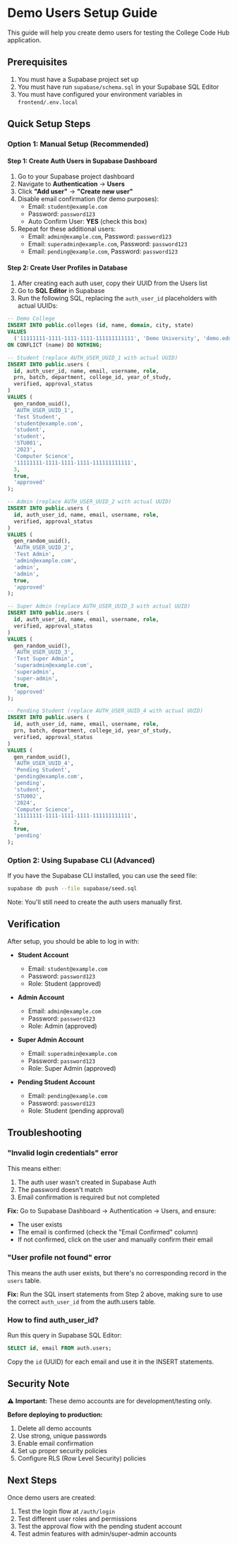 # Demo Users Setup Guide

This guide will help you create demo users for testing the College Code Hub application.

## Prerequisites

1. You must have a Supabase project set up
2. You must have run `supabase/schema.sql` in your Supabase SQL Editor
3. You must have configured your environment variables in `frontend/.env.local`

## Quick Setup Steps

### Option 1: Manual Setup (Recommended)

#### Step 1: Create Auth Users in Supabase Dashboard

1. Go to your Supabase project dashboard
2. Navigate to **Authentication** → **Users**
3. Click **"Add user"** → **"Create new user"**
4. Disable email confirmation (for demo purposes):
   - Email: `student@example.com`
   - Password: `password123`
   - Auto Confirm User: **YES** (check this box)
5. Repeat for these additional users:
   - Email: `admin@example.com`, Password: `password123`
   - Email: `superadmin@example.com`, Password: `password123`
   - Email: `pending@example.com`, Password: `password123`

#### Step 2: Create User Profiles in Database

1. After creating each auth user, copy their UUID from the Users list
2. Go to **SQL Editor** in Supabase
3. Run the following SQL, replacing the `auth_user_id` placeholders with actual UUIDs:

```sql
-- Demo College
INSERT INTO public.colleges (id, name, domain, city, state)
VALUES 
  ('11111111-1111-1111-1111-111111111111', 'Demo University', 'demo.edu', 'Demo City', 'Demo State')
ON CONFLICT (name) DO NOTHING;

-- Student (replace AUTH_USER_UUID_1 with actual UUID)
INSERT INTO public.users (
  id, auth_user_id, name, email, username, role, 
  prn, batch, department, college_id, year_of_study, 
  verified, approval_status
)
VALUES (
  gen_random_uuid(),
  'AUTH_USER_UUID_1',
  'Test Student',
  'student@example.com',
  'student',
  'student',
  'STU001',
  '2023',
  'Computer Science',
  '11111111-1111-1111-1111-111111111111',
  3,
  true,
  'approved'
);

-- Admin (replace AUTH_USER_UUID_2 with actual UUID)
INSERT INTO public.users (
  id, auth_user_id, name, email, username, role, 
  verified, approval_status
)
VALUES (
  gen_random_uuid(),
  'AUTH_USER_UUID_2',
  'Test Admin',
  'admin@example.com',
  'admin',
  'admin',
  true,
  'approved'
);

-- Super Admin (replace AUTH_USER_UUID_3 with actual UUID)
INSERT INTO public.users (
  id, auth_user_id, name, email, username, role, 
  verified, approval_status
)
VALUES (
  gen_random_uuid(),
  'AUTH_USER_UUID_3',
  'Test Super Admin',
  'superadmin@example.com',
  'superadmin',
  'super-admin',
  true,
  'approved'
);

-- Pending Student (replace AUTH_USER_UUID_4 with actual UUID)
INSERT INTO public.users (
  id, auth_user_id, name, email, username, role, 
  prn, batch, department, college_id, year_of_study, 
  verified, approval_status
)
VALUES (
  gen_random_uuid(),
  'AUTH_USER_UUID_4',
  'Pending Student',
  'pending@example.com',
  'pending',
  'student',
  'STU002',
  '2024',
  'Computer Science',
  '11111111-1111-1111-1111-111111111111',
  2,
  true,
  'pending'
);
```

### Option 2: Using Supabase CLI (Advanced)

If you have the Supabase CLI installed, you can use the seed file:

```bash
supabase db push --file supabase/seed.sql
```

Note: You'll still need to create the auth users manually first.

## Verification

After setup, you should be able to log in with:

- **Student Account**
  - Email: `student@example.com`
  - Password: `password123`
  - Role: Student (approved)

- **Admin Account**
  - Email: `admin@example.com`
  - Password: `password123`
  - Role: Admin (approved)

- **Super Admin Account**
  - Email: `superadmin@example.com`
  - Password: `password123`
  - Role: Super Admin (approved)

- **Pending Student Account**
  - Email: `pending@example.com`
  - Password: `password123`
  - Role: Student (pending approval)

## Troubleshooting

### "Invalid login credentials" error

This means either:
1. The auth user wasn't created in Supabase Auth
2. The password doesn't match
3. Email confirmation is required but not completed

**Fix:** Go to Supabase Dashboard → Authentication → Users, and ensure:
- The user exists
- The email is confirmed (check the "Email Confirmed" column)
- If not confirmed, click on the user and manually confirm their email

### "User profile not found" error

This means the auth user exists, but there's no corresponding record in the `users` table.

**Fix:** Run the SQL insert statements from Step 2 above, making sure to use the correct `auth_user_id` from the auth.users table.

### How to find auth_user_id?

Run this query in Supabase SQL Editor:

```sql
SELECT id, email FROM auth.users;
```

Copy the `id` (UUID) for each email and use it in the INSERT statements.

## Security Note

⚠️ **Important:** These demo accounts are for development/testing only. 

**Before deploying to production:**
1. Delete all demo accounts
2. Use strong, unique passwords
3. Enable email confirmation
4. Set up proper security policies
5. Configure RLS (Row Level Security) policies

## Next Steps

Once demo users are created:
1. Test the login flow at `/auth/login`
2. Test different user roles and permissions
3. Test the approval flow with the pending student account
4. Test admin features with admin/super-admin accounts

